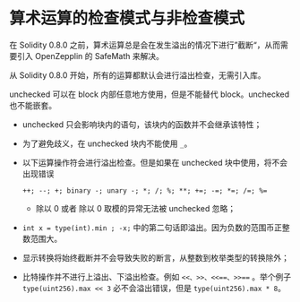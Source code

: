 # 算术运算的检查模式与非检查模式

在 Solidity 0.8.0 之前，算术运算总是会在发生溢出的情况下进行”截断“，从而需要引入 OpenZepplin 的 SafeMath 来解决。

从 Solidity 0.8.0 开始，所有的运算都默认会进行溢出检查，无需引入库。

unchecked 可以在 block 内部任意地方使用，但是不能替代 block。unchecked 也不能嵌套。

- unchecked 只会影响块内的语句，该块内的函数并不会继承该特性；

- 为了避免歧义，在 unchecked 块内不能使用 `_`。

- 以下运算操作符会进行溢出检查。但是如果在 unchecked 块中使用，将不会出现错误

  ```
  ++; --; +; binary -; unary -; *; /; %; **; +=; -=; *=; /=; %=
  ```

  - 除以 0 或者 除以 0 取模的异常无法被 unchecked 忽略；

- `int x = type(int).min ; -x;` 中的第二句话即溢出。因为负数的范围币正整数范围大。

- 显示转换将始终截断并不会导致失败的断言，从整数到枚举类型的转换除外；

- 比特操作并不进行上溢出、下溢出检查。例如 `<<、>>、<<==、>>==` 。举个例子 `type(uint256).max << 3` 必不会溢出错误，但是 `type(uint256).max * 8`。



